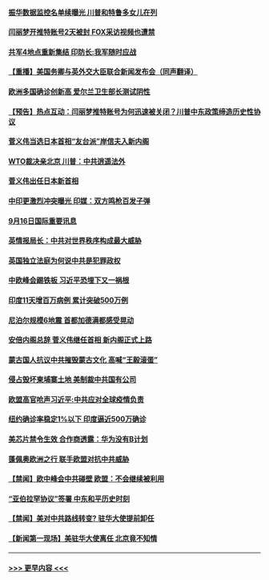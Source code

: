 #### [振华数据监控名单续曝光 川普和特鲁多女儿在列](../pages/prog202/a102942391.md?t=09170351) 
#### [闫丽梦开推特账号2天被封 FOX采访视频也遭禁](../pages/prog202/a102942363.md?t=09170351) 
#### [共军4地点重新集结 印防长:我军随时应战](../pages/prog202/a102942297.md?t=09170351) 
#### [【重播】美国务卿与英外交大臣联合新闻发布会（同声翻译）](../pages/prog202/a102942231.md?t=09170351) 
#### [欧洲多国确诊创新高 爱尔兰卫生部长测试阴性](../pages/prog202/a102942261.md?t=09170351) 
#### [【预告】热点互动：闫丽梦推特账号为何迅速被关闭？川普中东政策缔造历史性协议](../pages/prog202/a102942224.md?t=09170351) 
#### [菅义伟当选日本首相“友台派”岸信夫入新内阁](../pages/prog202/a102942208.md?t=09170351) 
#### [WTO裁决亲北京  川普：中共逍遥法外](../pages/prog202/a102942206.md?t=09170351) 
#### [菅义伟出任日本新首相](../pages/prog202/a102941991.md?t=09170351) 
#### [中印更激烈冲突曝光 印媒：双方鸣枪百发子弹](../pages/prog202/a102941924.md?t=09170351) 
#### [9月16日国际重要讯息](../pages/prog202/a102941975.md?t=09170351) 
#### [英情报局长：中共对世界秩序构成最大威胁](../pages/prog202/a102941789.md?t=09170351) 
#### [英国独立法庭为何说中共是犯罪政权](../pages/prog202/a102941809.md?t=09170351) 
#### [中欧峰会踢铁板 习近平恐埋下又一祸根](../pages/prog202/a102941768.md?t=09170351) 
#### [印度11天增百万病例 累计突破500万例](../pages/prog202/a102941762.md?t=09170351) 
#### [尼泊尔规模6地震 首都加德满都感受晃动](../pages/prog202/a102941755.md?t=09170351) 
#### [安倍内阁总辞 菅义伟继任首相 新内阁正式上路](../pages/prog202/a102941703.md?t=09170351) 
#### [蒙古国人抗议中共摧毁蒙古文化 高喊“王毅滚蛋”](../pages/prog202/a102941717.md?t=09170351) 
#### [侵占毁坏柬埔寨土地 美制裁中共国有公司](../pages/prog202/a102941592.md?t=09170351) 
#### [欧盟高官呛声习近平:中共应对全球疫情负责](../pages/prog202/a102941522.md?t=09170351) 
#### [纽约确诊率稳定1%以下 印度逼近500万确诊](../pages/prog202/a102941396.md?t=09170351) 
#### [美芯片禁令生效 合作商透露：华为没有B计划](../pages/prog202/a102941361.md?t=09170351) 
#### [蓬佩奥欧洲之行 联手欧盟对抗中共威胁](../pages/prog202/a102941555.md?t=09170351) 
#### [【禁闻】欧中峰会中共碰壁 欧盟：不会继续被利用](../pages/prog202/a102941560.md?t=09170351) 
#### [“亚伯拉罕协议”签署 中东和平历史时刻](../pages/prog202/a102941549.md?t=09170351) 
#### [【禁闻】美对中共路线转变? 驻华大使提前卸任](../pages/prog202/a102941538.md?t=09170351) 
#### [【新闻第一现场】美驻华大使离任 北京竟不知情](../pages/prog202/a102941519.md?t=09170351) 

----
#### [ >>> 更早内容 <<< ](../indexes/prog202-earlier.md)
